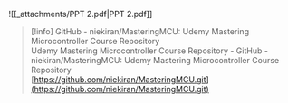   

![[_attachments/PPT 2.pdf|PPT 2.pdf]]

> [!info] GitHub - niekiran/MasteringMCU: Udemy Mastering Microcontroller Course Repository  
> Udemy Mastering Microcontroller Course Repository - GitHub - niekiran/MasteringMCU: Udemy Mastering Microcontroller Course Repository  
> [https://github.com/niekiran/MasteringMCU.git](https://github.com/niekiran/MasteringMCU.git)
